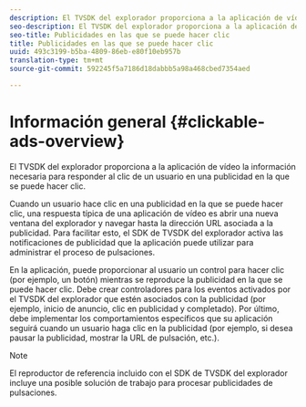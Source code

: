 ```yaml
---
description: El TVSDK del explorador proporciona a la aplicación de vídeo la información necesaria para responder al clic de un usuario en una publicidad en la que se puede hacer clic.
seo-description: El TVSDK del explorador proporciona a la aplicación de vídeo la información necesaria para responder al clic de un usuario en una publicidad en la que se puede hacer clic.
seo-title: Publicidades en las que se puede hacer clic
title: Publicidades en las que se puede hacer clic
uuid: 493c3199-b5ba-4809-86eb-e80f10eb957b
translation-type: tm+mt
source-git-commit: 592245f5a7186d18dabbb5a98a468cbed7354aed

---
```



# Información general {#clickable-ads-overview}

El TVSDK del explorador proporciona a la aplicación de vídeo la información necesaria para responder al clic de un usuario en una publicidad en la que se puede hacer clic.

Cuando un usuario hace clic en una publicidad en la que se puede hacer clic, una respuesta típica de una aplicación de vídeo es abrir una nueva ventana del explorador y navegar hasta la dirección URL asociada a la publicidad. Para facilitar esto, el SDK de TVSDK del explorador activa las notificaciones de publicidad que la aplicación puede utilizar para administrar el proceso de pulsaciones.

En la aplicación, puede proporcionar al usuario un control para hacer clic (por ejemplo, un botón) mientras se reproduce la publicidad en la que se puede hacer clic. Debe crear controladores para los eventos activados por el TVSDK del explorador que estén asociados con la publicidad (por ejemplo, inicio de anuncio, clic en publicidad y completado). Por último, debe implementar los comportamientos específicos que su aplicación seguirá cuando un usuario haga clic en la publicidad (por ejemplo, si desea pausar la publicidad, mostrar la URL de pulsación, etc.).

>[!NOTE]
>
>El reproductor de referencia incluido con el SDK de TVSDK del explorador incluye una posible solución de trabajo para procesar publicidades de pulsaciones.